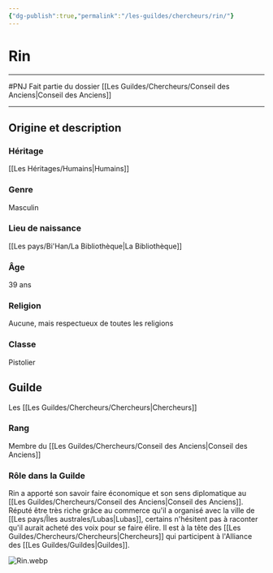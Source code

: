 ```yaml
---
{"dg-publish":true,"permalink":"/les-guildes/chercheurs/rin/"}
---
```


# Rin
---
#PNJ 
Fait partie du dossier [[Les Guildes/Chercheurs/Conseil des Anciens\|Conseil des Anciens]]

-------
## Origine et description
### Héritage
[[Les Héritages/Humains\|Humains]]
### Genre
Masculin
### Lieu de naissance
[[Les pays/Bi'Han/La Bibliothèque\|La Bibliothèque]]
### Âge
39 ans
### Religion
Aucune, mais respectueux de toutes les religions
### Classe
Pistolier
## Guilde
Les [[Les Guildes/Chercheurs/Chercheurs\|Chercheurs]]
### Rang
Membre du [[Les Guildes/Chercheurs/Conseil des Anciens\|Conseil des Anciens]]
### Rôle dans la Guilde
Rin a apporté son savoir faire économique et son sens diplomatique au [[Les Guildes/Chercheurs/Conseil des Anciens\|Conseil des Anciens]]. Réputé être très riche grâce au commerce qu'il a organisé avec la ville de [[Les pays/Îles australes/Lubas\|Lubas]], certains n'hésitent pas à raconter qu'il aurait acheté des voix pour se faire élire.
Il est à la tête des [[Les Guildes/Chercheurs/Chercheurs\|Chercheurs]] qui participent à l'Alliance des [[Les Guildes/Guildes\|Guildes]].

![Rin.webp](/img/user/_Images/Rin.webp)